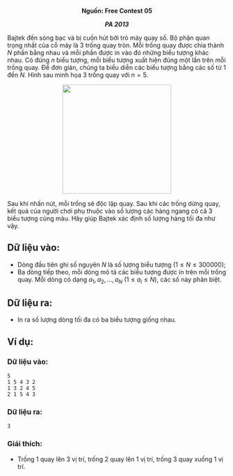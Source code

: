 **<center>Nguồn:  Free Contest 05</center>**

***<center>PA 2013</center>***

Bajtek đến sòng bạc và bị cuốn hút bởi trò máy quay số. Bộ phận quan trọng nhất của cỗ máy là $3$ trống quay tròn. Mỗi trống quay được chia thành $N$ phần bằng nhau và mỗi phần được in vào đó những biểu tượng khác nhau. Có đúng $n$ biểu tượng, mỗi biểu tượng xuất hiện đúng một lần trên mỗi trống quay. Để đơn giản, chúng ta biểu diễn các biểu tượng bằng các số từ $1$ đến $N$. Hình sau minh họa $3$ trống quay với $n = 5$.
<center><img src="/images/problems/2029/bandyta.png" width=250px></center>

Sau khi nhấn nút, mỗi trống sẽ độc lập quay. Sau khi các trống dừng quay, kết quả của người chơi phụ thuộc vào số lượng các hàng ngang có cả $3$ biểu tượng cùng màu. Hãy giúp Bajtek xác định số lượng hàng tối đa như vậy.

## Dữ liệu vào:
- Dòng đầu tiên ghi số nguyên $N$ là số lượng biểu tượng $(1 ≤ N ≤ 300000)$;
- Ba dòng tiếp theo, mỗi dòng mô tả các biểu tượng được in trên mỗi trống quay. Mỗi dòng có dạng $a_1, a_2, ..., a_N\ (1 ≤ a_i ≤ N)$, các số này phân biệt.

## Dữ liệu ra:
- In ra số lượng dòng tối đa có ba biểu tượng giống nhau.

## Ví dụ:
### Dữ liệu vào:
```
5
1 5 4 3 2
1 3 2 4 5
2 1 5 4 3
```

### Dữ liệu ra:
```
3
```

### Giái thích:
- Trống $1$ quay lên $3$ vị trí, trống $2$ quay lên $1$ vị trí, trống $3$ quay xuống $1$ vị trí.